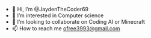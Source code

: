 - 👋 Hi, I’m @JaydenTheCoder69
- 👀 I’m interested in Computer science
- 💞️ I’m looking to collaborate on Coding AI or Minecraft
- 📫 How to reach me ofree3993@gmail.com

<!---
JaydenTheCoder69/JaydenTheCoder69 is a ✨ special ✨ repository because its `README.md` (this file) appears on your GitHub profile.
You can click the Preview link to take a look at your changes.
--->
